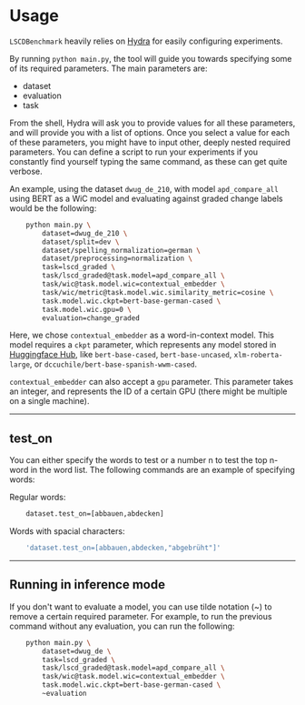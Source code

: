 # Usage

`LSCDBenchmark` heavily relies on [Hydra](https://hydra.cc/) for easily configuring experiments.

By running `python main.py`, the tool will guide you towards specifying some of its required parameters. The main parameters are:

- dataset
- evaluation
- task

From the shell, Hydra will ask you to provide values for all these parameters, and will provide you with a list of options. Once you select a value for each of these parameters, you might have to input other, deeply nested required parameters. You can define a script to run your experiments if you constantly find yourself typing the same command, as these can get quite verbose.

An example, using the dataset `dwug_de_210`, with model `apd_compare_all` using BERT as a WiC model and evaluating against graded change labels would be the following:

```sh
    python main.py \
        dataset=dwug_de_210 \
        dataset/split=dev \
        dataset/spelling_normalization=german \
        dataset/preprocessing=normalization \
        task=lscd_graded \
        task/lscd_graded@task.model=apd_compare_all \
        task/wic@task.model.wic=contextual_embedder \
        task/wic/metric@task.model.wic.similarity_metric=cosine \
        task.model.wic.ckpt=bert-base-german-cased \
        task.model.wic.gpu=0 \
        evaluation=change_graded
```

Here, we chose `contextual_embedder` as a word-in-context model. This model requires a `ckpt` parameter, which represents any model stored in [Huggingface Hub](https://huggingface.co/models), like `bert-base-cased`, `bert-base-uncased`, `xlm-roberta-large`, or `dccuchile/bert-base-spanish-wwm-cased`.

`contextual_embedder` can also accept a `gpu` parameter. This parameter takes an integer, and represents the ID of a certain GPU (there might be multiple on a single machine).

---
## test_on

You can either specify the words to test or a number n to test the top n-word in the word list. The following commands are an example of specifying words:

Regular words:

```sh
    dataset.test_on=[abbauen,abdecken]
```

Words with spacial characters:

```sh
    'dataset.test_on=[abbauen,abdecken,"abgebrüht"]'
```

---
## Running in inference mode

If you don't want to evaluate a model, you can use tilde notation (~) to remove a certain required parameter. For example, to run the previous command without any evaluation, you can run the following:

```sh
    python main.py \
        dataset=dwug_de \
        task=lscd_graded \
        task/lscd_graded@task.model=apd_compare_all \
        task/wic@task.model.wic=contextual_embedder \
        task.model.wic.ckpt=bert-base-german-cased \
        ~evaluation
```
